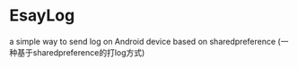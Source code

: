 # EsayLog
a simple way to send log on Android device based on sharedpreference (一种基于sharedpreference的打log方式)
